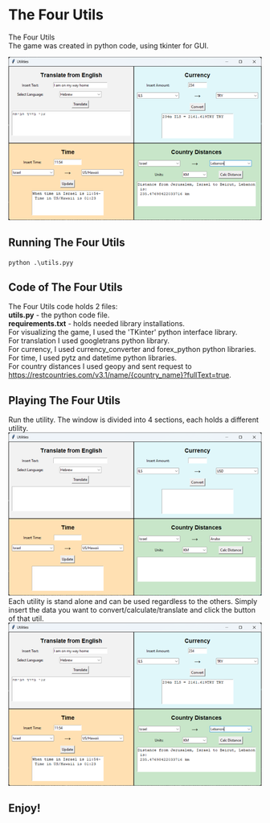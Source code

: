 # The Four Utils

The Four Utils <br>
The game was created in python code, using tkinter for GUI. <br>

![Project Screenshot](./imgs/full.png)

## Running The Four Utils

` python .\utils.pyy `

## Code of The Four Utils

The Four Utils code holds 2 files: <br>
**utils.py** - the python code file. <br>
**requirements.txt** - holds needed library installations. <br>
For visualizing the game, I used the 'TKinter' python interface library.<br>
For translation I used googletrans python library.<br>
For currency, I used currency_converter and forex_python python libraries.<br>
For time, I used pytz and datetime python libraries.<br>
For country distances I used geopy and sent request to https://restcountries.com/v3.1/name/{country_name}?fullText=true. 

## Playing The Four Utils

Run the utility. The window is divided into 4 sections, each holds a different utility. 
<br>
![run Screenshot](./imgs/defaultscreen.png)
<br>
Each utility is stand alone and can be used regardless to the others. Simply insert the data you want to convert/calculate/translate and click the button of that util.<br>
![Game Screenshot](./imgs/full.png)
<br>

## Enjoy!
